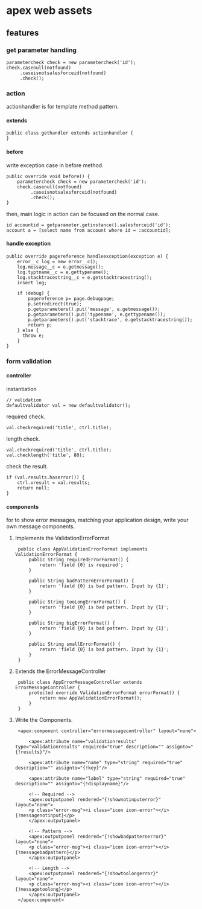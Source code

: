 # apex web assets
## features
### get parameter handling

    parametercheck check = new parametercheck('id');
    check.casenull(notfound)
         .caseisnotsalesforceid(notfound)
         .check();

### action
actionhandler is for template method pattern.

#### extends

    public class gethandler extends actionhandler {
    }

#### before
write exception case in before method.

    public override void before() {
        parametercheck check = new parametercheck('id');
        check.casenull(notfound)
             .caseisnotsalesforceid(notfound)
             .check();
    }

then, main logic in action can be focused on the normal case.

    id accountid = getparameter.getinstance().salesforceid('id');
    account a = [select name from account where id = :accountid];

#### handle exception

    public override pagereference handleexception(exception e) {
        error__c log = new error__c();
        log.message__c = e.getmessage();
        log.typtname__c = e.gettypename();
        log.stacktracestring__c = e.getstacktracestring();
        insert log;

        if (debug) {
            pagereference p= page.debugpage;
            p.setredirect(true);
            p.getparameters().put('message', e.getmessage());
            p.getparameters().put('typename', e.gettypename());
            p.getparameters().put('stacktrace', e.getstacktracestring());
            return p;
        } else {
          throw e;
        }
    }

### form validation
#### controller

instantiation

    // validation
    defaultvalidator val = new defaultvalidator();

required check.

    val.checkrequired('title', ctrl.title);

length check.

    val.checkrequired('title', ctrl.title);
    val.checklength('title', 80);

check the result.

    if (val.results.haserror()) {
        ctrl.vresult = val.results;
        return null;
    }

#### components
for to show error messages, matching your application design, write your own message components.

1. Implements the ValidationErrorFormat

        public class AppValidationErrorFormat implements ValidationErrorFormat {
            public String requiredErrorFormat() {
                return 'field {0} is required';
            }

            public String badPatternErrorFormat() {
                return 'field {0} is bad pattern. Input by {1}';
            }

            public String tooLongErrorFormat() {
                return 'field {0} is bad pattern. Input by {1}';
            }

            public String bigErrorFormat() {
                return 'field {0} is bad pattern. Input by {1}';
            }

            public String smallErrorFormat() {
                return 'field {0} is bad pattern. Input by {1}';
            }
        }

2. Extends the ErrorMessageController

        public class AppErrorMessageController extends ErrorMessageController {
            protected override ValidationErrorFormat errorFormat() {
                return new AppValidationErrorFormat();
            }
        }

3. Write the Components.

        <apex:component controller="errormessagecontroller" layout="none">

            <apex:attribute name="validationresults" type="validationresults" required="true" description="" assignto="{!results}"/>

            <apex:attribute name="name" type="string" required="true" description="" assignto="{!key}"/>

            <apex:attribute name="label" type="string" required="true" description="" assignto="{!displayname}"/>

            <!-- Required -->
            <apex:outputpanel rendered="{!shownotinputerror}" layout="none">
            <p class="error-msg"><i class="icon icon-error"></i>{!messagenotinput}</p>
            </apex:outputpanel>

            <!-- Pattern -->
            <apex:outputpanel rendered="{!showbadpatternerror}" layout="none">
            <p class="error-msg"><i class="icon icon-error"></i>{!messagebadpattern}</p>
            </apex:outputpanel>

            <!-- Length -->
            <apex:outputpanel rendered="{!showtoolongerror}" layout="none">
            <p class="error-msg"><i class="icon icon-error"></i>{!messagetoolong}</p>
            </apex:outputpanel>
        </apex:component>

